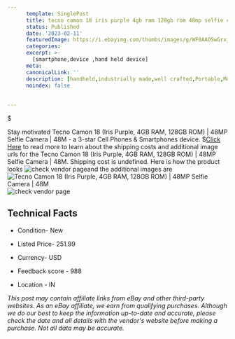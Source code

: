 ```yaml
---
      template: SinglePost
      title: tecno camon 18 iris purple 4gb ram 128gb rom 48mp selfie camera 48m
      status: Published
      date: '2023-02-11'
      featuredImage: https://i.ebayimg.com/thumbs/images/g/WF0AAOSwGrxjQZEp/s-l225.jpg
      categories: 
      excerpt: >-
        [smartphone,device ,hand held device]
      meta:
      canonicalLink: ''
      description: [handheld,industrially made,well crafted,Portable,Mobile,Compact,Convenient,Lightweight,Maneuverable,Man-portable,Miniature,Carriable,Hand-held,Light,Holdable,Transportable,Mobile device,Pocket-sized,On-the-go,Wireless,Cordless,Compact size,Convenient size, smartphone,device ,hand held device]
      noindex: false
      
        
---
```

$

Stay motivated Tecno Camon 18 (Iris Purple, 4GB RAM, 128GB ROM) | 48MP Selfie Camera | 48M - a 3-star Cell Phones & Smartphones device.
$[Click Here](https://www.ebay.com/itm/204114260620?hash=item2f8628728c%3Ag%3AWF0AAOSwGrxjQZEp&mkevt=1&mkcid=1&mkrid=711-53200-19255-0&campid=%253CePNCampaignId%253E&customid=%253CreferenceId%253E&toolid=10049) to read more to learn about the shipping costs and additional image urls for the Tecno Camon 18 (Iris Purple, 4GB RAM, 128GB ROM) | 48MP Selfie Camera | 48M. Shipping cost is undefined. Here is how the product looks ![check vendor page](https://i.ebayimg.com/thumbs/images/g/WF0AAOSwGrxjQZEp/s-l225.jpg)and the additional images are![Tecno Camon 18 (Iris Purple, 4GB RAM, 128GB ROM) | 48MP Selfie Camera | 48M](https://i.ebayimg.com/images/g/WF0AAOSwGrxjQZEp/s-l1200.jpg)![check vendor page](https://origin-galleryplus.ebayimg.com/ws/web/204114260620_2_0_1/225x225.jpg,https://origin-galleryplus.ebayimg.com/ws/web/204114260620_3_0_1/225x225.jpg,https://origin-galleryplus.ebayimg.com/ws/web/204114260620_4_0_1/225x225.jpg,https://origin-galleryplus.ebayimg.com/ws/web/204114260620_5_0_1/225x225.jpg,https://origin-galleryplus.ebayimg.com/ws/web/204114260620_6_0_1/225x225.jpg)



 ## Technical Facts 



     
      

 - Condition- New 


      

 - Listed Price- 251.99 


      

 - Currency- USD 


      

 - Feedback score - 988 


      

 - Location - IN 


      
      

 *_This post may contain affiliate links from eBay and other third-party websites. As an eBay affiliate, we earn from qualifying purchases. Although we do our best to keep the information up-to-date and accurate, please check the date and all details with the vendor's website before making a purchase. Not all data may be accurate._*






